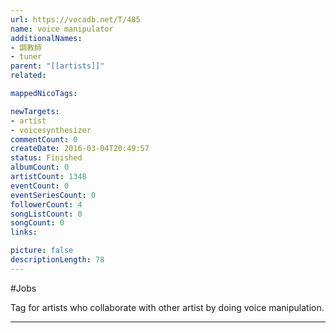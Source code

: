 ```yaml
---
url: https://vocadb.net/T/485
name: voice manipulator
additionalNames: 
- 調教師
- tuner
parent: "[[artists]]"
related:

mappedNicoTags:

newTargets:
- artist
- voicesynthesizer
commentCount: 0
createDate: 2016-03-04T20:49:57
status: Finished
albumCount: 0
artistCount: 1348
eventCount: 0
eventSeriesCount: 0
followerCount: 4
songListCount: 0
songCount: 0
links: 

picture: false
descriptionLength: 78
---
```


#Jobs

Tag for artists who collaborate with other artist by doing voice manipulation.

---

